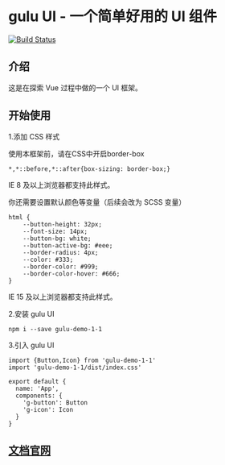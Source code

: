 # gulu UI - 一个简单好用的 UI 组件

[![Build Status](https://travis-ci.org/gemxing/gulu-demo-1-1.svg?branch=master)](https://travis-ci.org/gemxing/gulu-demo-1-1)

## 介绍

这是在探索 Vue 过程中做的一个 UI 框架。

## 开始使用

1.添加 CSS 样式

使用本框架前，请在CSS中开启border-box

```
*,*::before,*::after{box-sizing: border-box;}

```
IE 8 及以上浏览器都支持此样式。

你还需要设置默认颜色等变量（后续会改为 SCSS 变量）
```
html {
	--button-height: 32px;
	--font-size: 14px;
	--button-bg: white;
	--button-active-bg: #eee;
	--border-radius: 4px;
	--color: #333;
	--border-color: #999;
	--border-color-hover: #666;
}
```
IE 15 及以上浏览器都支持此样式。

2.安装 gulu UI
```
npm i --save gulu-demo-1-1
```
3.引入 gulu UI
```
import {Button,Icon} from 'gulu-demo-1-1'
import 'gulu-demo-1-1/dist/index.css'

export default {
  name: 'App',
  components: {
    'g-button': Button
    'g-icon': Icon
  }
}
```

## [文档官网](https://gemxing.github.io/gulu-demo-1-1-test/)
